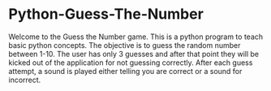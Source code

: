 # Python-Guess-The-Number
Welcome to the Guess the Number game. This is a python program to teach basic python concepts. The objective is to guess the random number between 1-10. The user has only 3 guesses and after that point they will be kicked out of the application for not guessing correctly. After each guess attempt, a sound is played either telling you are  correct  or a sound for incorrect.
